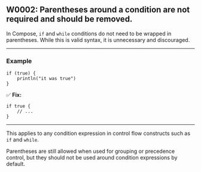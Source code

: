 ## W0002: Parentheses around a condition are not required and should be removed.

In Compose, `if` and `while` conditions do not need to be wrapped in parentheses. While this is valid syntax, it is unnecessary and discouraged.

---

### Example

```compose warning
if (true) {
    println("it was true")
}
```

✅ **Fix:**

```compose
if true {
    // ...
}
```

---

This applies to any condition expression in control flow constructs such as `if` and `while`.

Parentheses are still allowed when used for grouping or precedence control, but they should not be used around condition expressions by default.
